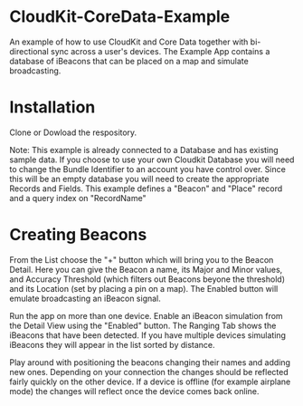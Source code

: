 # CloudKit-CoreData-Example
An example of how to use CloudKit and Core Data together with bi-directional sync across a user's devices. The Example App contains a database of iBeacons that can be placed on a map and simulate broadcasting.

# Installation
Clone or Dowload the respository.

Note: This example is already connected to a Database and has existing sample data. If you choose to use your own Cloudkit Database you will need to change the Bundle Identifier to an account you have control over. Since this will be an empty database you will need to create the appropriate Records and Fields. This example defines a "Beacon" and "Place" record and a query index on "RecordName"

# Creating Beacons
From the List choose the "+" button which will bring you to the Beacon Detail. Here you can give the Beacon a name, its Major and Minor values, and Accuracy Threshold (which filters out Beacons beyone the threshold) and its Location (set by placing a pin on a map). The Enabled button will emulate broadcasting an iBeacon signal.

Run the app on more than one device. Enable an iBeacon simulation from the Detail View using the "Enabled" button. The Ranging Tab shows the iBeacons that have been detected. If you have multiple devices simulating iBeacons they will appear in the list sorted by distance.

Play around with positioning the beacons changing their names and adding new ones. Depending on your connection the changes should be reflected fairly quickly on the other device. If a device is offline (for example airplane mode) the changes will reflect once the device comes back online.


